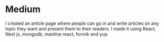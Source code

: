 # Medium
I created an article page where people can go in and write articles on any topic they want and present them to their readers. I made it using React, Next js, mongodb, mantine react, formik and yup.
